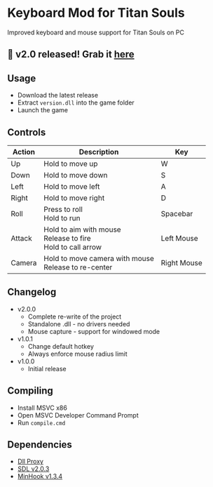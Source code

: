 # Keyboard Mod for Titan Souls
Improved keyboard and mouse support for Titan Souls on PC

## 🎉 v2.0 released! Grab it [here](https://github.com/martinsomer/titan-souls-keyboard-mod/releases)

## Usage
- Download the latest release
- Extract `version.dll` into the game folder
- Launch the game

## Controls
| Action | Description                                                         | Key         |
|--------|---------------------------------------------------------------------|-------------|
| Up     | Hold to move up                                                     | W           |
| Down   | Hold to move down                                                   | S           |
| Left   | Hold to move left                                                   | A           |
| Right  | Hold to move right                                                  | D           |
| Roll   | Press to roll <br> Hold to run                                      | Spacebar    |
| Attack | Hold to aim with mouse <br> Release to fire <br> Hold to call arrow | Left Mouse  |
| Camera | Hold to move camera with mouse <br> Release to re-center            | Right Mouse |

## Changelog
- v2.0.0
    - Complete re-write of the project
    - Standalone .dll - no drivers needed
    - Mouse capture - support for windowed mode
- v1.0.1
    - Change default hotkey
    - Always enforce mouse radius limit
- v1.0.0
    - Initial release

## Compiling
* Install MSVC x86
* Open MSVC Developer Command Prompt
* Run `compile.cmd`

## Dependencies
* [Dll Proxy](https://github.com/martinsomer/dll-proxy)
* [SDL v2.0.3](https://github.com/libsdl-org/SDL/tree/release-2.0.3)
* [MinHook v1.3.4](https://github.com/TsudaKageyu/minhook/tree/v1.3.4)
